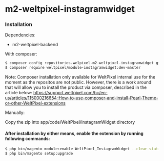 # m2-weltpixel-instagramwidget

### Installation

Dependencies:
 - m2-weltpixel-backend

With composer:

```sh
$ composer config repositories.welpixel-m2-weltpixel-instagramwidget git git@github.com:Weltpixel/m2-instagramwidget.git
$ composer require weltpixel/module-instagramwidget:dev-master
```
Note: Composer installation only available for WeltPixel internal use for the moment as the repositos are not public. However, there is a work around that will allow you to install the product via composer, described in the article below: https://support.weltpixel.com/hc/en-us/articles/115000216654-How-to-use-composer-and-install-Pearl-Theme-or-other-WeltPixel-extensions


Manually:

Copy the zip into app/code/WeltPixel/InstagramWidget directory

#### After installation by either means, enable the extension by running following commands:

```sh
$ php bin/magento module:enable WeltPixel_InstagramWidget --clear-static-content
$ php bin/magento setup:upgrade
```
